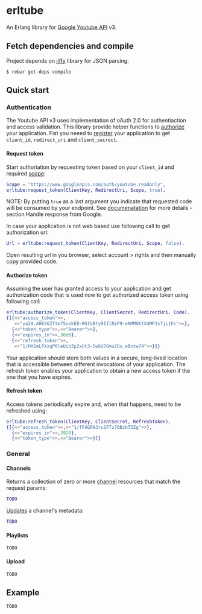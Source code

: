 erltube
=======

An Erlang library for [Google Youtube API][1] v3.

## Fetch dependencies and compile

Project depends on [jiffy][2] library for JSON parsing.
```
$ rebar get-deps compile
```

## Quick start

### Authentication
The Youtube API v3 uses implementation of oAuth 2.0 for authentiaction and access validation.
This library provide helper functions to [authorize][6] your application. Fist you neeed to [register][3] your application to get `client_id`, `redirect_uri` and `client_secrect`.

#### Request token

Start authoriation by requesting token based on your `client_id` and required [scope][6]:
```erlang
Scope = "https://www.googleapis.com/auth/youtube.readonly",
erltube:request_token(ClientKey, RedirectUri, Scope, true).
```
NOTE: By putting `true` as a last argument you indicate that requested code will be consumed by your endpoint. See [documenatation][6] for more details - section Handle response from Google.

In case your application is not web based use following call to get authorization url:
```erlang
Url = erltube:request_token(ClientKey, RedirectUri, Scope, false).
```
Open resulting url in you browser, select account > rights and then manually copy provided code.

#### Authorize token
Assuming the user has granted access to your application and get authorization code that is used
now to get authorized access token using following call:
```erlang
erltube:authorize_token(ClientKey, ClientSecret, RedirectUri, Code).
{[{<<"access_token">>,
   <<"ya29.AHES6ZTtm7SuokEB-RGtbBty9IIlNiP9-eNMMQKtXdMP3sfjL1Fc">>},
  {<<"token_type">>,<<"Bearer">>},
  {<<"expires_in">>,3600},
  {<<"refresh_token">>,
   <<"1/HKSmLFXzqP0leUihZp2xUt3-5wkU7Gmu2Os_eBnzw74">>}]}
```
Your application should store both values in a secure, long-lived location that is accessible between different invocations of your application. The refresh token enables your application to obtain a new access token if the one that you have expires.

#### Refresh token
Access tokens periodically expire and, when that happens, need to be refreshed using:
```erlang
erltube:refresh_token(ClientKey, ClientSecret, RefreshToken).
{[{<<"access_token">>,<<"1/fFAGRNJru1FTz70BzhT3Zg">>},
  {<<"expires_in">>,3920},
  {<<"token_type">>,<<"Bearer">>}]}
```

### General

#### Channels
Returns a collection of zero or more [channel][4] resources that match the request params:
```erlang
TODO
```

[Updates][5] a channel's metadata:
```erlang
TODO
```

#### Playlists
```
TODO
```

#### Upload
```
TODO
```

## Example
```
TODO
```


[1]: https://developers.google.com/youtube/v3/
[2]: https://github.com/davisp/jiffy
[3]: https://developers.google.com/youtube/registering_an_application
[4]: https://developers.google.com/youtube/v3/docs/channels/list
[5]: https://developers.google.com/youtube/v3/docs/channels/update
[6]: https://developers.google.com/youtube/v3/guides/authentication